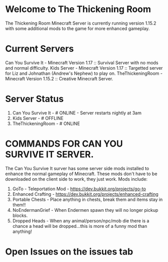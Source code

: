 # Welcome to The Thickening Room
The Thickening Room Minecraft Server is currently running version 1.15.2 with some additional mods to the game for more enhanced gameplay.

# Current Servers
Can You Survive It - Minecraft Version 1.17 :: Survival Server with no mods and normal difficulty.
Kids Server - Minecraft Version 1.17 :: Targetted server for Liz and Johnathan (Andrew's Nephew) to play on.
TheThickeningRoom - Minecraft Version 1.15.2 :: Creative Minecraft Server.

# Server Status
1) Can You Survive It - # ONLINE - Server restarts nightly at 3am
2) Kids Server - # OFFLINE
3) TheThickeningRoom - # ONLINE

# COMMANDS FOR CAN YOU SURVIVE IT SERVER.
The Can You Survive It surver has some server side mods installed to enhance the normal gameplay of Minecraft.  These mods don't have to be downloaded on the client side to work, they just work.  Mods include:

1) GoTo - Teleportation Mod - https://dev.bukkit.org/projects/go-to
2) Enhanced Crafting - https://dev.bukkit.org/projects/enhanced-crafting
3) Portable Chests - Place anything in chests, break them and items stay in them!!
4) NoEndermanGrief - When Endermen spawn they will no longer pickup blocks.
5) Dropped Heads - When any animal/person/npc/mob die there is a chance a head will be dropped...this is more of a funny mod than anything!

# Open Issues on the issues tab
